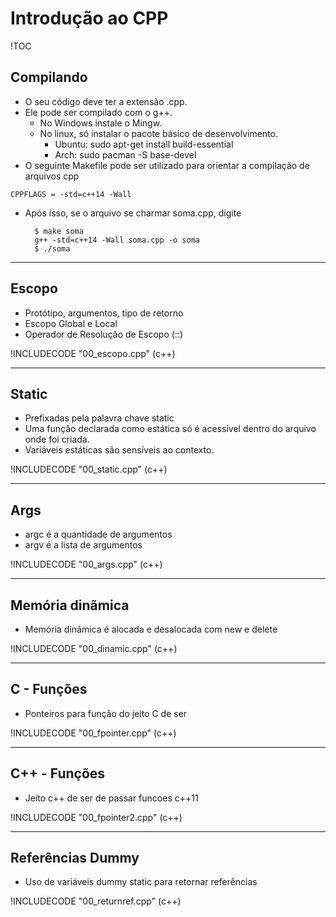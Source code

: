 # Introdução ao CPP

!TOC

## Compilando
- O seu código deve ter a extensão .cpp.
- Ele pode ser compilado com o g++. 
    - No Windows instale o Mingw.
    - No linux, só instalar o pacote básico de desenvolvimento.
        - Ubuntu: sudo apt-get install build-essential
        - Arch: sudo pacman -S base-devel
- O seguinte Makefile pode ser utilizado para orientar a compilação de arquivos cpp

```
CPPFLAGS = -std=c++14 -Wall
```

- Após isso, se o arquivo se charmar soma.cpp, digite 

        $ make soma
        g++ -std=c++14 -Wall soma.cpp -o soma
        $ ./soma

***
## Escopo

- Protótipo, argumentos, tipo de retorno
- Escopo Global e Local
- Operador de Resolução de Escopo (::)

!INCLUDECODE "00_escopo.cpp" (c++)

***
## Static

- Prefixadas pela palavra chave static
- Uma função declarada como estática só é acessı́vel dentro do arquivo onde foi criada.
- Variáveis estáticas são sensı́veis ao contexto.

!INCLUDECODE "00_static.cpp" (c++)

***
## Args

- argc é a quantidade de argumentos
- argv é a lista de argumentos

!INCLUDECODE "00_args.cpp" (c++)

***
## Memória dinãmica

- Memória dinâmica é alocada e desalocada com new e delete

!INCLUDECODE "00_dinamic.cpp" (c++)

***
## C - Funções

- Ponteiros para função do jeito C de ser
 
!INCLUDECODE "00_fpointer.cpp" (c++)

 ***
 ## C++ - Funções

- Jeito c++ de ser de passar funcoes c++11

!INCLUDECODE "00_fpointer2.cpp" (c++)

***
## Referências Dummy

 - Uso de variáveis dummy static para retornar referências

!INCLUDECODE "00_returnref.cpp" (c++)